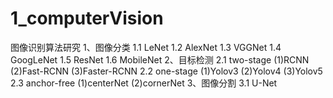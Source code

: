 # 1_computerVision
图像识别算法研究
1、图像分类
  1.1 LeNet
  1.2 AlexNet
  1.3 VGGNet
  1.4 GoogLeNet
  1.5 ResNet
  1.6 MobileNet
2、目标检测
  2.1 two-stage
    (1)RCNN
    (2)Fast-RCNN
    (3)Faster-RCNN
  2.2 one-stage
    (1)Yolov3
    (2)Yolov4
    (3)Yolov5
  2.3 anchor-free
    (1)centerNet
    (2)cornerNet
3、图像分割
  3.1 U-Net
